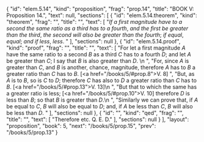 {
  "id": "elem.5.14",
  "kind": "proposition",
  "frag": "prop.14",
  "title": "BOOK V: Proposition 14.",
  "text": null,
  "sections": [
    {
      "id": "elem.5.14.theorem",
      "kind": "theorem",
      "frag": "",
      "title": "",
      "text": [
        "<var>If a first magnitude have to a second the same ratio as a third has to a fourth</var>, <var>and the first be greater than the third</var>, <var>the second will also be greater than the fourth</var>; <var>if equal</var>, <var>equal</var>; <var>and if less</var>, <var>less</var>. "
      ],
      "sections": null
    },
    {
      "id": "elem.5.14.proof",
      "kind": "proof",
      "frag": "",
      "title": "",
      "text": [
        "For let a first magnitude <var>A</var> have the same ratio to a second <var>B</var> as a third <var>C</var> has to a fourth <var>D</var>; and let <var>A</var> be greater than <var>C</var>; I say that <var>B</var> is also greater than <var>D</var>. \n      ",
        "For, since <var>A</var> is greater than <var>C</var>, and <var>B</var> is another, chance, magnitude, therefore <var>A</var> has to <var>B</var> a greater ratio than <var>C</var> has to <var>B</var>. [<a href=\"/books/5/#prop.8\">V. 8</a>] ",
        "But, as <var>A</var> is to <var>B</var>, so is <var>C</var> to <var>D</var>; therefore <var>C</var> has also to <var>D</var> a greater ratio than <var>C</var> has to <var>B</var>. [<a href=\"/books/5/#prop.13\">V. 13</a>]\n      ",
        "But that to which the same has a greater ratio is less; [<a href=\"/books/5/#prop.10\">V. 10</a>] therefore <var>D</var> is less than <var>B</var>; so that <var>B</var> is greater than <var>D</var>.\n      ",
        "Similarly we can prove that, if <var>A</var> be equal to <var>C</var>, <var>B</var> will also be equal to <var>D</var>; and, if <var>A</var> be less than <var>C</var>, <var>B</var> will also be less than <var>D</var>. "
      ],
      "sections": null
    },
    {
      "id": "",
      "kind": "qed",
      "frag": "",
      "title": "",
      "text": [
        "Therefore etc. Q. E. D."
      ],
      "sections": null
    }
  ],
  "layout": "proposition",
  "book": 5,
  "next": "/books/5/prop.15",
  "prev": "/books/5/prop.13"
}
